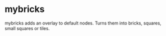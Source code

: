 mybricks
========

mybricks adds an overlay to default nodes. Turns them into bricks, squares, small squares or tiles.
